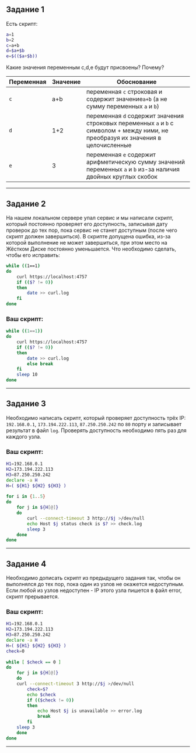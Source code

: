 ## Задание 1

Есть скрипт:
```bash
a=1
b=2
c=a+b
d=$a+$b
e=$(($a+$b))
```

Какие значения переменным c,d,e будут присвоены? Почему?

| Переменная  | Значение | Обоснование |
| ------------- | ------------- | ------------- |
| `c`  | a+b  | переменная `c` строковая и содержит значение`a+b` (а не сумму переменных `a` и `b`) |
| `d`  | 1+2  | переменная `d` содержит значения строковых переменных `a` и `b` с символом + между ними, не преобразуя их значения в целочисленные |
| `e`  | 3  | переменная `e` содержит арифметическую сумму значений переменных `a` и `b` из-за наличия двойных круглых скобок |

----
## Задание 2

На нашем локальном сервере упал сервис и мы написали скрипт, который постоянно проверяет его доступность, записывая дату проверок до тех пор, пока сервис не станет доступным (после чего скрипт должен завершиться). В скрипте допущена ошибка, из-за которой выполнение не может завершиться, при этом место на Жёстком Диске постоянно уменьшается. Что необходимо сделать, чтобы его исправить:
```bash
while ((1==1)
do
	curl https://localhost:4757
	if (($? != 0))
	then
		date >> curl.log
	fi
done
```

### Ваш скрипт:
```bash
while ((1==1)) 
do 
	curl https://localhost:4757 
	if (($? != 0)) 
	then 
		date >> curl.log 
		else break 
	fi 
	sleep 10 
done 
```

---

## Задание 3

Необходимо написать скрипт, который проверяет доступность трёх IP: `192.168.0.1`, `173.194.222.113`, `87.250.250.242` по `80` порту и записывает результат в файл `log`. Проверять доступность необходимо пять раз для каждого узла.

### Ваш скрипт:
```bash
H1=192.168.0.1 
H2=173.194.222.113 
H3=87.250.250.242 
declare -a H 
H=( ${H1} ${H2} ${H3} ) 
 
for i in {1..5} 
do 
    for j in ${H[@]} 
    do 
        curl --connect-timeout 3 http://$j >/dev/null 
        echo Host $j status check is $? >> check.log 
        sleep 3 
    done 
done 
```

---
## Задание 4

Необходимо дописать скрипт из предыдущего задания так, чтобы он выполнялся до тех пор, пока один из узлов не окажется недоступным. Если любой из узлов недоступен - IP этого узла пишется в файл error, скрипт прерывается.

### Ваш скрипт:
```bash
H1=192.168.0.1 
H2=173.194.222.113 
H3=87.250.250.242 
declare -a H 
H=( ${H1} ${H2} ${H3} ) 
check=0 
 
while [ $check == 0 ] 
do 
    for j in ${H[@]} 
    do 
    curl --connect-timeout 3 http://$j >/dev/null 
        check=$? 
        echo $check 
        if (($check != 0)) 
        then 
            echo Host $j is unavailable >> error.log 
            break 
        fi 
    sleep 3 
    done 
done
```

---
